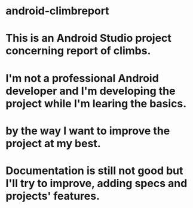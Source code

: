 # android-climbreport

# This is an Android Studio project concerning report of climbs.
#
# I'm not a professional Android developer and I'm developing the project while I'm learing the basics. 
# by the way I want to improve the project at my best.

# Documentation is still not good but I'll try to improve, adding specs and projects' features.

